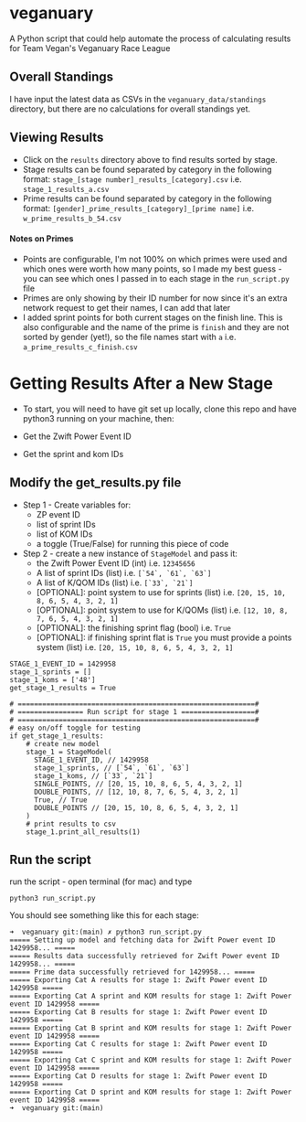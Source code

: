 # veganuary
A Python script that could help automate the process of calculating results for Team Vegan's Veganuary Race League

## Overall Standings
I have input the latest data as CSVs in the `veganuary_data/standings` directory, but there are no calculations for overall standings yet.

## Viewing Results
- Click on the `results` directory above to find results sorted by stage.
- Stage results can be found separated by category in the following format: `stage_[stage number]_results_[category].csv` i.e. `stage_1_results_a.csv`
- Prime results can be found separated by category in the following format: `[gender]_prime_results_[category]_[prime name]` i.e. `w_prime_results_b_54.csv`
#### Notes on Primes
- Points are configurable, I'm not 100% on which primes were used and which ones were worth how many points, so I made my best guess - you can see which ones I passed in to each stage in the `run_script.py` file
- Primes are only showing by their ID number for now since it's an extra network request to get their names, I can add that later
- I added sprint points for both current stages on the finish line. This is also configurable and the name of the prime is `finish` and they are not sorted by gender (yet!), so the file names start with `a` i.e. `a_prime_results_c_finish.csv`

# Getting Results After a New Stage
- To start, you will need to have git set up locally, clone this repo and have python3 running on your machine, then:

- Get the Zwift Power Event ID
- Get the sprint and kom IDs

## Modify the get_results.py file
- Step 1 - Create variables for:
  - ZP event ID
  - list of sprint IDs
  - list of KOM IDs
  - a toggle (True/False) for running this piece of code
- Step 2 - create a new instance of `StageModel` and pass it:
  - the Zwift Power Event ID (int) i.e. `12345656`
  - A list of sprint IDs (list) i.e. ```[`54`, `61`, `63`]```
  - A list of K/QOM IDs (list) i.e. ```[`33`, `21`]```
  - [OPTIONAL]: point system to use for sprints (list) i.e. `[20, 15, 10, 8, 6, 5, 4, 3, 2, 1]`
  - [OPTIONAL]: point system to use for K/QOMs (list) i.e. `[12, 10, 8, 7, 6, 5, 4, 3, 2, 1]`
  - [OPTIONAL]: the finishing sprint flag (bool) i.e. `True`
  - [OPTIONAL]: if finishing sprint flat is `True` you must provide a points system (list) i.e. `[20, 15, 10, 8, 6, 5, 4, 3, 2, 1]`
```
STAGE_1_EVENT_ID = 1429958
stage_1_sprints = []
stage_1_koms = ['48']
get_stage_1_results = True
  
# ==========================================================#
# ================ Run script for stage 1 ==================#
# ==========================================================#
# easy on/off toggle for testing
if get_stage_1_results:
    # create new model
    stage_1 = StageModel(
      STAGE_1_EVENT_ID, // 1429958
      stage_1_sprints, // [`54`, `61`, `63`]
      stage_1_koms, // [`33`, `21`]
      SINGLE_POINTS, // [20, 15, 10, 8, 6, 5, 4, 3, 2, 1]
      DOUBLE_POINTS, // [12, 10, 8, 7, 6, 5, 4, 3, 2, 1]
      True, // True
      DOUBLE_POINTS // [20, 15, 10, 8, 6, 5, 4, 3, 2, 1]
    )
    # print results to csv
    stage_1.print_all_results(1)
```

## Run the script
run the script - open terminal (for mac) and type
```
python3 run_script.py
```

You should see something like this for each stage:
```
➜  veganuary git:(main) ✗ python3 run_script.py
===== Setting up model and fetching data for Zwift Power event ID 1429958... =====
===== Results data successfully retrieved for Zwift Power event ID 1429958... =====
===== Prime data successfully retrieved for 1429958... =====
===== Exporting Cat A results for stage 1: Zwift Power event ID 1429958 =====
===== Exporting Cat A sprint and KOM results for stage 1: Zwift Power event ID 1429958 =====
===== Exporting Cat B results for stage 1: Zwift Power event ID 1429958 =====
===== Exporting Cat B sprint and KOM results for stage 1: Zwift Power event ID 1429958 =====
===== Exporting Cat C results for stage 1: Zwift Power event ID 1429958 =====
===== Exporting Cat C sprint and KOM results for stage 1: Zwift Power event ID 1429958 =====
===== Exporting Cat D results for stage 1: Zwift Power event ID 1429958 =====
===== Exporting Cat D sprint and KOM results for stage 1: Zwift Power event ID 1429958 =====
➜  veganuary git:(main) 
```
